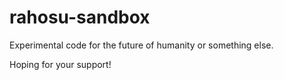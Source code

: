 # rahosu-sandbox
Experimental code for the future of humanity or something else.

Hoping for your support!
